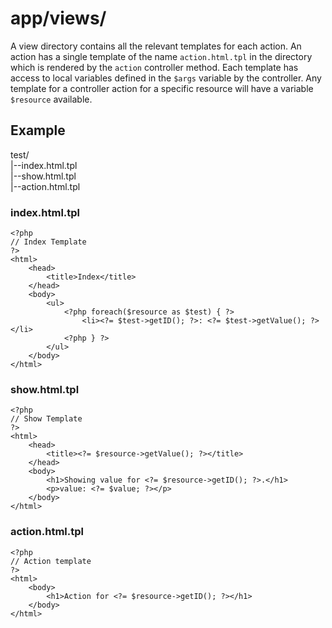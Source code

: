 # app/views/
A view directory contains all the relevant templates for each action. An action has a single template of the name `action.html.tpl` in the directory which is rendered by the `action` controller method. Each template has access to local variables defined in the `$args` variable by the controller. Any template for a controller action for a specific resource will have a variable `$resource` available.

## Example
test/  
|--index.html.tpl  
|--show.html.tpl  
|--action.html.tpl  

### index.html.tpl
```
<?php
// Index Template
?>
<html>
	<head>
		<title>Index</title>
	</head>
	<body>
		<ul>
			<?php foreach($resource as $test) { ?>
				<li><?= $test->getID(); ?>: <?= $test->getValue(); ?></li>
			<?php } ?>
		</ul>
	</body>
</html>
```
### show.html.tpl
```
<?php
// Show Template
?>
<html>
	<head>
		<title><?= $resource->getValue(); ?></title>
	</head>
	<body>
		<h1>Showing value for <?= $resource->getID(); ?>.</h1>
		<p>value: <?= $value; ?></p>
	</body>
</html>
```
### action.html.tpl
```
<?php
// Action template
?>
<html>
	<body>
		<h1>Action for <?= $resource->getID(); ?></h1>
	</body>
</html>
```
